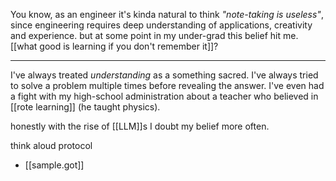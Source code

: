 You know, as an engineer it's kinda natural to think _"note-taking is useless"_, since engineering requires deep understanding of applications, creativity and experience. but at some point in my under-grad this belief hit me. [[what good is learning if you don't remember it]]?

---

I've always treated _understanding_ as a something sacred. I've always tried to solve a problem multiple times before revealing the answer. I've even had a fight with my high-school administration about a teacher who believed in [[rote learning]] (he taught physics).

honestly with the rise of [[LLM]]s I doubt my belief more often.

think aloud protocol 
- [[sample.got]]